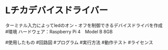 # Lチカデバイスドライバー
ターミナル入力によってledのオン・オフを制御できるデバイスドライバを作成  
#環境
ハードウェア：Raspberry Pi 4　Model B 8GB

#使用したもの
#回路図
#プログラム
#実行方法
#動作テスト
#ライセンス
